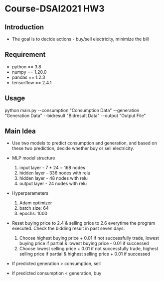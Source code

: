 # Course-DSAI2021 HW3

## Introduction
* The goal is to decide actions - buy/sell electricity, minimize the bill

## Requirement
* python == 3.8
* numpy == 1.20.0
* pandas == 1.2.3
* tensorflow == 2.4.1

## Usage
python main.py --consumption "Consumption Data" --generation "Generation Data" --bidresult "Bidresult Data" --output "Output File"

## Main Idea
* Use two models to predict consumption and generation, and based on these two prediction, decide whether buy or sell electricity.

* MLP model structure
  1. input layer - 7 * 24 = 168 nodes
  2. hidden layer - 336 nodes with relu
  3. hidden layer - 48 nodes with relu
  4. output layer - 24 nodes with relu

* Hyperparameters
  1. Adam optimizer
  2. batch size: 64
  3. epochs: 1000

* Reset buying price to 2.4 & selling price to 2.6 everytime the program executed. Check the bidding result in past seven days:
  1. Choose highest buying price + 0.01 if not successfully trade, lowest buying price if partial & lowest buying price - 0.01 if successed
  1. Choose lowest selling price + 0.01 if not successfully trade, highest selling price if partial & highest selling price + 0.01 if successed

* If predicted generation > consumption, sell

* If predicted consumption < generation, buy